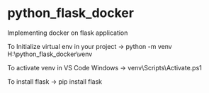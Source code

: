 # python_flask_docker
Implementing docker on flask application

To Initialize virtual env in your project -> 
python -m venv H:\python_flask_docker\venv

To activate venv in VS Code Windows -> 
venv\Scripts\Activate.ps1

To install flask -> 
pip install flask
